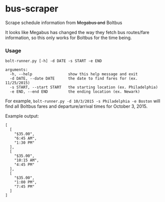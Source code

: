# bus-scraper
Scrape schedule information from ~~Megabus and~~ Boltbus

It looks like Megabus has changed the way they fetch bus routes/fare information,
so this only works for Boltbus for the time being.

### Usage
```
bolt-runner.py [-h] -d DATE -s START -e END

arguments:
  -h, --help                show this help message and exit
  -d DATE, --date DATE      the date to find fares for (ex. 11/25/2015)
  -s START, --start START   the starting location (ex. Philadelphia)
  -e END, --end END         the ending location (ex. Newark)
```

For example, `bolt-runner.py -d 10/3/2015 -s Philadelphia -e Boston` will find all Boltbus 
fares and departure/arrival times for October 3, 2015.

Example output:
```
[
  [
    "$35.00",
    "6:45 AM",
    "1:30 PM"
  ],
  [
    "$35.00",
    "10:15 AM",
    "4:45 PM"
  ],
  [
    "$35.00",
    "1:00 PM",
    "7:45 PM"
  ]
]
```
